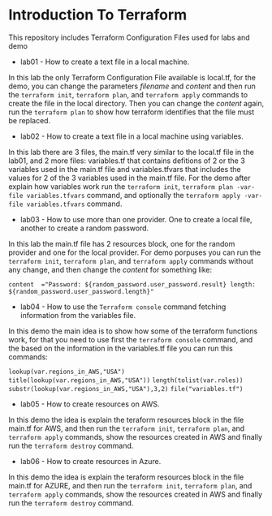 # Introduction To Terraform
This repository includes Terraform Configuration Files used for labs and demo

- lab01 - How to create a text file in a local machine.

In this lab the only Terraform Configuration File available is local.tf, for the demo, you can change the parameters _filename_ and _content_ and then run the ```terraform init```, ```terraform plan```, and ```terraform apply``` commands to create the file in the local directory. Then you can change the _content_ again, run the ```terraform plan``` to show how terraform identifies that the file must be replaced.

- lab02 - How to create a text file in a local machine using variables.

In this lab there are 3 files, the main.tf very similar to the local.tf file in the lab01, and 2 more files: variables.tf that contains defitions of 2 or the 3 variables used in the main.tf file and variables.tfvars that includes the values for 2 of the 3 variables used in the main.tf file. For the demo after explain how variables work run the ```terraform init```, ```terraform plan -var-file variables.tfvars``` command, and optionally the ```terraform apply -var-file variables.tfvars``` command.

- lab03 - How to use more than one provider. One to create a local file, another to create a random password.

In this lab the main.tf file has 2 resources block, one for the random provider and one for the local provider. For demo porpuses you can run the ```terraform init```, ```terraform plan```, and ```terraform apply``` commands without any change, and then change the _content_ for something like: 

```content  ="Password: ${random_password.user_password.result} length: ${random_password.user_password.length}"```

- lab04 - How to use the ```Terraform console``` command fetching information from the variables file.

In this demo the main idea is to show how some of the terraform functions work, for that you need to use first the ```terraform console``` command, and the based on the information in the variables.tf file you can run this commands:

```lookup(var.regions_in_AWS,"USA")```
```title(lookup(var.regions_in_AWS,"USA"))```
```length(tolist(var.roles))```
```substr(lookup(var.regions_in_AWS,"USA"),3,2)```
```file("variables.tf")```

- lab05 - How to create resources on AWS.

In this demo the idea is explain the teraform resources block in the file main.tf for AWS, and then run the ```terraform init```, ```terraform plan```, and ```terraform apply``` commands, show the resources created in AWS and finally run the ```terraform destroy``` command.

- lab06 - How to create resources in Azure.

In this demo the idea is explain the teraform resources block in the file main.tf for AZURE, and then run the ```terraform init```, ```terraform plan```, and ```terraform apply``` commands, show the resources created in AWS and finally run the ```terraform destroy``` command.
